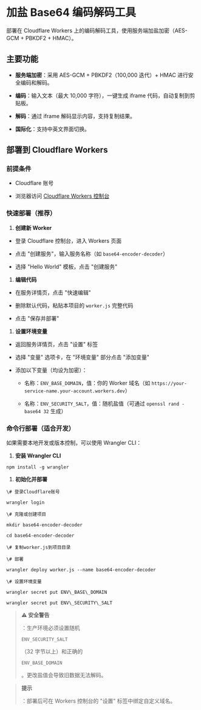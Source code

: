 # 加盐 Base64 编码解码工具

部署在 Cloudflare Workers 上的编码解码工具，使用服务端加盐加密（AES-GCM + PBKDF2 + HMAC）。

## 主要功能



*   **服务端加密**：采用 AES-GCM + PBKDF2（100,000 迭代）+ HMAC 进行安全编码和解码。

*   **编码**：输入文本（最大 10,000 字符），一键生成 iframe 代码，自动复制到剪贴板。

*   **解码**：通过 iframe 解码显示内容，支持复制结果。

*   **国际化**：支持中英文界面切换。

## 部署到 Cloudflare Workers

### 前提条件



*   Cloudflare 账号

*   浏览器访问 [Cloudflare Workers 控制台](https://dash.cloudflare.com/?to=/:account/workers)

### 快速部署（推荐）



1.  **创建新 Worker**

*   登录 Cloudflare 控制台，进入 Workers 页面

*   点击 "创建服务"，输入服务名称（如 `base64-encoder-decoder`）

*   选择 "Hello World" 模板，点击 "创建服务"

1.  **编辑代码**

*   在服务详情页，点击 "快速编辑"

*   删除默认代码，粘贴本项目的 `worker.js` 完整代码

*   点击 "保存并部署"

1.  **设置环境变量**

*   返回服务详情页，点击 "设置" 标签

*   选择 "变量" 选项卡，在 "环境变量" 部分点击 "添加变量"

*   添加以下变量（均设为加密）：


    *   名称：`ENV_BASE_DOMAIN`，值：你的 Worker 域名（如 `https://your-service-name.your-account.workers.dev`）

    *   名称：`ENV_SECURITY_SALT`，值：随机盐值（可通过 `openssl rand -base64 32` 生成）

### 命令行部署（适合开发）

如果需要本地开发或版本控制，可以使用 Wrangler CLI：



1.  **安装 Wrangler CLI**



```
npm install -g wrangler
```



1.  **初始化并部署**



```
\# 登录Cloudflare账号

wrangler login

\# 克隆或创建项目

mkdir base64-encoder-decoder

cd base64-encoder-decoder

\# 复制worker.js到项目目录

\# 部署

wrangler deploy worker.js --name base64-encoder-decoder

\# 设置环境变量

wrangler secret put ENV\_BASE\_DOMAIN

wrangler secret put ENV\_SECURITY\_SALT
```

> **⚠️ 安全警告**
>
> ：生产环境必须设置随机 
>
> `ENV_SECURITY_SALT`
>
> （32 字节以上）和正确的 
>
> `ENV_BASE_DOMAIN`
>
> 。更改盐值会导致旧数据无法解码。

> **提示**
>
> ：部署后可在 Workers 控制台的 "设置" 标签中绑定自定义域名。